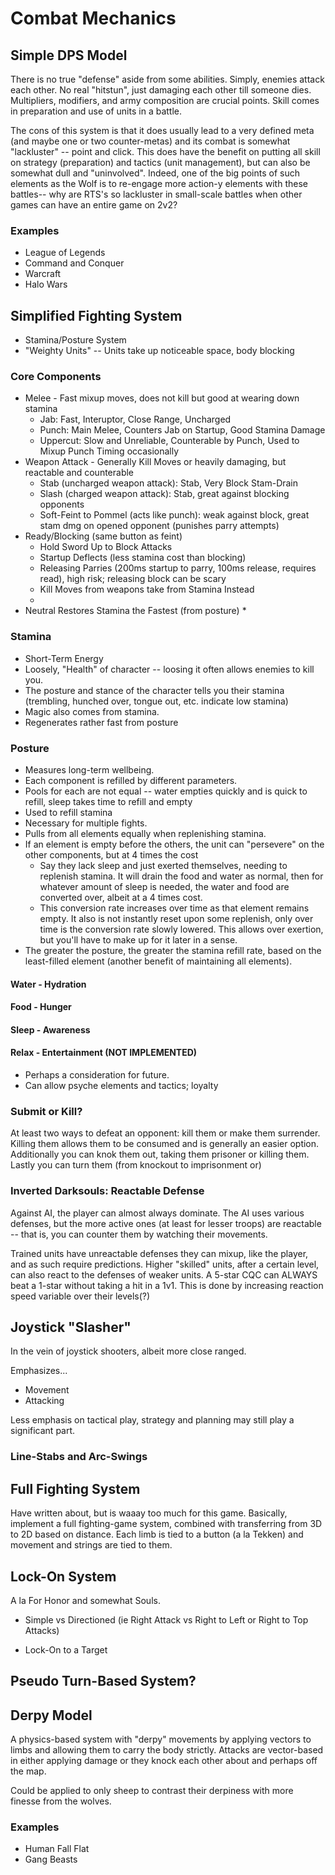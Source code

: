 # Combat Mechanics

## Simple DPS Model
There is no true "defense" aside from some abilities. Simply, enemies attack each other. No real "hitstun", just damaging each other till someone dies. Multipliers, modifiers, and army composition are crucial points. Skill comes in preparation and use of units in a battle.

The cons of this system is that it does usually lead to a very defined meta (and maybe one or two counter-metas) and its combat is somewhat "lackluster" -- point and click. This does have the benefit on putting all skill on strategy (preparation) and tactics (unit management), but can also be somewhat dull and "uninvolved". Indeed, one of the big points of such elements as the Wolf is to re-engage more action-y elements with these battles-- why are RTS's so lackluster in small-scale battles when other games can have an entire game on 2v2?

### Examples
* League of Legends
* Command and Conquer
* Warcraft
* Halo Wars

## Simplified Fighting System
* Stamina/Posture System
* "Weighty Units" -- Units take up noticeable space, body blocking

### Core Components
* Melee - Fast mixup moves, does not kill but good at wearing down stamina
  * Jab: Fast, Interuptor, Close Range, Uncharged 
  * Punch: Main Melee, Counters Jab on Startup, Good Stamina Damage
  * Uppercut: Slow and Unreliable, Counterable by Punch, Used to Mixup Punch Timing occasionally
* Weapon Attack - Generally Kill Moves or heavily damaging, but reactable and counterable
  * Stab (uncharged weapon attack): Stab, Very Block Stam-Drain
  * Slash (charged weapon attack): Stab, great against blocking opponents
  * Soft-Feint to Pommel (acts like punch): weak against block, great stam dmg on opened opponent (punishes parry attempts)
* Ready/Blocking (same button as feint)
  * Hold Sword Up to Block Attacks
  * Startup Deflects (less stamina cost than blocking)
  * Releasing Parries (200ms startup to parry, 100ms release, requires read), high risk; releasing block can be scary
  * Kill Moves from weapons take from Stamina Instead
  * 
* Neutral Restores Stamina the Fastest (from posture)
  * 

### Stamina
* Short-Term Energy
* Loosely, "Health" of character -- loosing it often allows enemies to kill you.
* The posture and stance of the character tells you their stamina (trembling, hunched over, tongue out, etc. indicate low stamina)
* Magic also comes from stamina.
* Regenerates rather fast from posture

### Posture
* Measures long-term wellbeing.
* Each component is refilled by different parameters.
* Pools for each are not equal -- water empties quickly and is quick to refill, sleep takes time to refill and empty
* Used to refill stamina
* Necessary for multiple fights.
* Pulls from all elements equally when replenishing stamina.
* If an element is empty before the others, the unit can "persevere" on the other components, but at 4 times the cost 
  * Say they lack sleep and just exerted themselves, needing to replenish stamina. It will drain the food and water as normal, then for whatever amount of sleep is needed, the water and food are converted over, albeit at a 4 times cost. 
  * This conversion rate increases over time as that element remains empty. It also is not instantly reset upon some replenish, only over time is the conversion rate slowly lowered. This allows over exertion, but you'll have to make up for it later in a sense.
* The greater the posture, the greater the stamina refill rate, based on the least-filled element (another benefit of maintaining all elements).

#### Water - Hydration
#### Food - Hunger
#### Sleep - Awareness

#### Relax - Entertainment (NOT IMPLEMENTED)
* Perhaps a consideration for future.
* Can allow psyche elements and tactics; loyalty



### Submit or Kill?
At least two ways to defeat an opponent: kill them or make them surrender. Killing them allows them to be consumed and is generally an easier option. Additionally you can knok them out, taking them prisoner or killing them. Lastly you can turn them (from knockout to imprisonment or)

### Inverted Darksouls: Reactable Defense
Against AI, the player can almost always dominate. The AI uses various defenses, but the more active ones (at least for lesser troops) are reactable -- that is, you can counter them by watching their movements.

Trained units have unreactable defenses they can mixup, like the player, and as such require predictions. Higher "skilled" units, after a certain level, can also react to the defenses of weaker units. A 5-star CQC can ALWAYS beat a 1-star without taking a hit in a 1v1. This is done by increasing reaction speed variable over their levels(?)







## Joystick "Slasher"
In the vein of joystick shooters, albeit more close ranged.

Emphasizes...
* Movement
* Attacking

Less emphasis on tactical play, strategy and planning may still play a significant part.

### Line-Stabs and Arc-Swings

## Full Fighting System
Have written about, but is waaay too much for this game. Basically, implement a full fighting-game system, combined with transferring from 3D to 2D based on distance. Each limb is tied to a button (a la Tekken) and movement and strings are tied to them. 

## Lock-On System
A la For Honor and somewhat Souls.

* Simple vs Directioned (ie Right Attack vs Right to Left or Right to Top Attacks)

* Lock-On to a Target

## Pseudo Turn-Based System?



## Derpy Model
A physics-based system with "derpy" movements by applying vectors to limbs and allowing them to carry the body strictly. Attacks are vector-based in either applying damage or they knock each other about and perhaps off the map.

Could be applied to only sheep to contrast their derpiness with more finesse from the wolves.


### Examples
* Human Fall Flat
* Gang Beasts